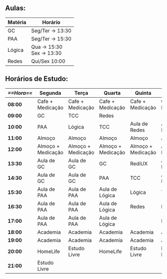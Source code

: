 ## **Aulas:** 

| Matéria | Horário                       |
| ------- | ----------------------------- |
| GC      | Seg/Ter -> 13:30              |
| PAA     | Seg/Ter -> 15:30              |
| Lógica  | Qua -> 15:30 <br>Sex -> 13:30 |
| Redes   | Qui/Sex 10:00                 |

## **Horários de Estudo:**

| ***==Hora==*** | Segunda            | Terça              | Quarta             | Quinta             | Sexta              | Sábado   |
| -------------- | ------------------ | ------------------ | ------------------ | ------------------ | ------------------ | -------- |
| **08:00**      | Cafe + Medicação   | Cafe + Medicação   | Cafe + Medicação   | Cafe + Medicação   | Cafe + Medicação   |          |
| **09:00**      | GC                 | TCC                | Redes              |                    |                    | Academia |
| **10:00**      | PAA                | Lógica             | TCC                | Aula de Redes      | Aula de Redes      | TCC      |
| **11:00**      | Almoço             | Almoço             | Almoço             | Almoço             | Almoço             | GC       |
| **12:00**      | Almoço + Medicação | Almoço + Medicação | Almoço + Medicação | Almoço + Medicação | Almoço + Medicação |          |
| **13:30**      | Aula de GC         | Aula de GC         | GC                 | RediUX             | Aula de Lógica     | Almoço   |
| **14:30**      | Aula de GC         | Aula de GC         | PAA                | TCC                | Aula de Lógica     | PAA      |
| **15:30**      | Aula de PAA        | Aula de PAA        | Aula de Lógica     | Lógica             | TCC                | RediUX   |
| **16:30**      | Aula de PAA        | Aula de PAA        | Aula de Lógica     | Redes              | Redes              |          |
| **17:00**      | Aula de PAA        | Aula de PAA        | Aula de Lógica     |                    | RediUX             |          |
| **18:00**      | Academia           | Academia           | Academia           | Academia           | Academia           |          |
| **19:00**      | Academia           | Academia           | Academia           | Academia           | Academia           |          |
| **20:00**      | HomeLife           | Estudo Livre       | HomeLife           | Estudo Livre       | Estudo Livre       |          |
| **21:00**      | Estudo Livre       |                    |                    |                    |                    |          |
